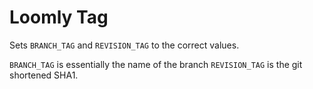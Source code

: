 # Loomly Tag

Sets `BRANCH_TAG` and `REVISION_TAG` to the correct values.

`BRANCH_TAG` is essentially the name of the branch
`REVISION_TAG` is the git shortened SHA1.
